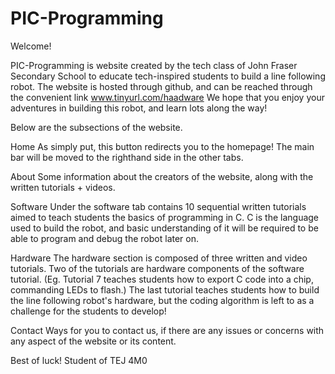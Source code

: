 # PIC-Programming
Welcome!

PIC-Programming is website created by the tech class of John Fraser Secondary School to educate tech-inspired students to build a line following robot. The website is hosted through github, and can be reached through the convenient link www.tinyurl.com/haadware We hope that you enjoy your adventures in building this robot, and learn lots along the way!


Below are the subsections of the website.

Home
As simply put, this button redirects you to the homepage! The main bar will be moved to the righthand side in the other tabs.

About
Some information about the creators of the website, along with the written tutorials + videos.

Software
Under the software tab contains 10 sequential written tutorials aimed to teach students the basics of programming in C.
C is the language used to build the robot, and basic understanding of it will be required to be able to program and debug the robot later on.

Hardware
The hardware section is composed of three written and video tutorials. Two of the tutorials are hardware components of the software tutorial. (Eg. Tutorial 7 teaches students how to export C code into a chip, commanding LEDs to flash.) The last tutorial teaches students how to build the line following robot's hardware, but the coding algorithm is left to as a challenge for the students to develop!

Contact
Ways for you to contact us, if there are any issues or concerns with any aspect of the website or its content.


Best of luck!
Student of TEJ 4M0
